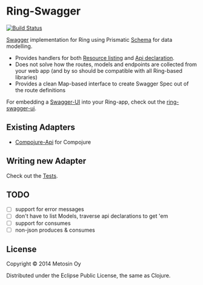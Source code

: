 # Ring-Swagger

[![Build Status](https://travis-ci.org/metosin/ring-swagger.png?branch=master)](https://travis-ci.org/metosin/ring-swagger)

[Swagger](...) implementation for Ring using Prismatic [Schema](https://github.com/Prismatic/schema) for data modelling.

- Provides handlers for both [Resource listing](https://github.com/wordnik/swagger-core/wiki/Resource-Listing) and [Api declaration](https://github.com/wordnik/swagger-core/wiki/API-Declaration).
- Does not solve how the routes, models and endpoints are collected from your web app (and by so should be compatible with all Ring-based libraries)
- Provides a clean Map-based interface to create Swagger Spec out of the route definitions

For embedding a [Swagger-UI](https://github.com/wordnik/swagger-ui) into your Ring-app, check out the [ring-swagger-ui](https://github.com/metosin/ring-swagger-ui).

## Existing Adapters
- [Compojure-Api](https://github.com/metosin/compojure-api) for Compojure

## Writing new Adapter
Check out the [Tests](https://github.com/metosin/ring-swagger/blob/master/test/ring/swagger/core_test.clj#L116-L214).

## TODO
- [ ] support for error messages
- [ ] don't have to list Models, traverse api declarations to get 'em
- [ ] support for consumes
- [ ] non-json produces & consumes

## License

Copyright © 2014 Metosin Oy

Distributed under the Eclipse Public License, the same as Clojure.
